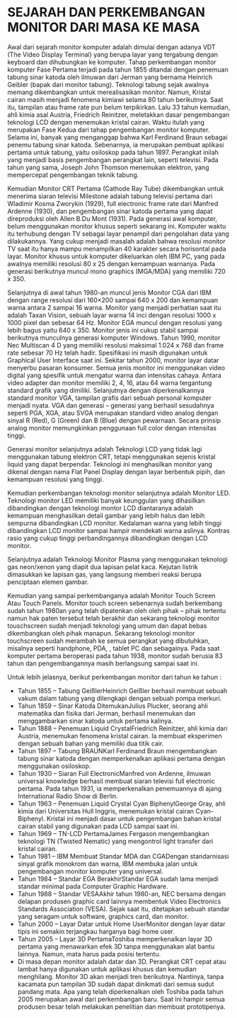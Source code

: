 # SEJARAH DAN PERKEMBANGAN MONITOR DARI MASA KE MASA
Awal dari sejarah monitor komputer adalah dimulai dengan adanya VDT (The Video Display Terminal) yang berupa layar yang tergabung dengan keyboard dan dihubungkan ke komputer. Tahap perkembangan monitor komputer Fase Pertama terjadi pada tahun 1855 ditandai dengan penemuan tabung sinar katoda oleh ilmuwan dari Jerman yang bernama Heinrich Geibler (bapak dari monitor tabung). Teknologi tabung sejak awalnya memang dikembangkan untuk merealisasikan monitor. Namun, Kristal cairan masih menjadi fenomena kimiawi selama 80 tahun berikutnya. Saat itu, tampilan atau frame rate pun belum terpikirkan. Lalu 33 tahun kemudian, ahli kimia asal Austria, Friedrich Reinitzer, meletakkan dasar pengembangan teknologi LCD dengan menemukan kristal cairan. Waktu itulah yang merupakan Fase Kedua dari tahap pengembangan monitor komputer. Selama ini, banyak yang menganggap bahwa Karl Ferdinand Braun sebagai penemu tabung sinar katoda. Sebenarnya, ia merupakan pembuat aplikasi pertama untuk tabung, yaitu osiloskop pada tahun 1897. Perangkat inilah yang menjadi basis pengembangan perangkat lain, seperti televisi. Pada tahun yang sama, Joseph John Thomson menemukan elektron, yang mempercepat pengembangan teknik tabung.

Kemudian Monitor CRT Pertama (Cathode Ray Tube) dikembangkan untuk menerima siaran televisi Milestone adalah tabung televisi pertama dari Wladimir Kosma Zworykin (1929), full electronic frame rate dari Manfred Ardenne (1930), dan pengembangan sinar katoda pertama yang dapat direproduksi oleh Allen B.Du Mont (1931). Pada generasi awal komputer, belum menggunakan monitor khusus seperti sekarang ini. Komputer waktu itu terhubung dengan TV sebagai layar penampil dari pengolahan data yang dilakukannya. Yang cukup menjadi masalah adalah bahwa resolusi monitor TV saat itu hanya mampu menampilkan 40 karakter secara horisontal pada layar. Monitor khusus untuk komputer dikeluarkan oleh IBM PC, yang pada awalnya memiliki resolusi 80 x 25 dengan kemampuan warnanya. Pada generasi berikutnya muncul mono graphics (MGA/MDA) yang memiliki 720 x 350.

Selanjutnya di awal tahun 1980-an muncul jenis Monitor CGA dari IBM dengan range resolusi dari 160×200 sampai 640 x 200 dan kemampuan warna antara 2 sampai 16 warna. Monitor yang menjadi perhatian saat itu adalah Taxan Vision, sebuah layar warna 14 inci dengan resolusi 1000 x 1000 pixel dan sebesar 64 Hz. Monitor EGA muncul dengan resolusi yang lebih bagus yaitu 640 x 350. Monitor jenis ini cukup stabil sampai berikutnya munculnya generasi komputer Windows. Tahun 1990, monitor Nec Multiscan 4 D yang memiliki resolusi maksimal 1.024 x 768 dan frame rate sebesar 70 Hz telah hadir. Spesifikasi ini masih digunakan untuk Graphical User Interface saat ini. Sekitar tahun 2000, monitor layar datar menyerbu pasaran konsumer. Semua jenis monitor ini menggunakan video digital yang spesifik untuk mengatur warna dan intensitas cahaya. Antara video adapter dan monitor memiliki 2, 4, 16, atau 64 warna tergantung standard grafik yang dimiliki. Selanjutnya dengan diperkenalkannya standard monitor VGA, tampilan grafis dari sebuah personal komputer menjadi nyata. VGA dan generasi – generasi yang berhasil sesudahnya seperti PGA, XGA, atau SVGA merupakan standard video analog dengan sinyal R (Red), G (Green) dan B (Blue) dengan pewarnaan. Secara prinsip analog monitor memungkinkan penggunaan full color dengan intensitas tinggi.

Generasi monitor selanjutnya adalah Teknologi LCD yang tidak lagi menggunakan tabung elektron CRT, tetapi menggunakan sejenis kristal liquid yang dapat berpendar. Teknologi ini menghasilkan monitor yang dikenal dengan nama Flat Panel Display dengan layar berbentuk pipih, dan kemampuan resolusi yang tinggi.

Kemudian perkembangan teknologi monitor selanjutnya adalah Monitor LED. Teknologi monitor LED memiliki banyak keunggulan yang dihasilkan dibandingkan dengan teknologi montor LCD diantaranya adalah kemampuan menghasilkan detail gambar yang lebih halus dan lebih sempurna dibandingkan LCD monitor. Kedalaman warna yang lebih tinggi dibandingkan LCD monitor sampai hampir mendekati warna aslinya. Kontras rasio yang cukup tinggi perbandingannya dibandingkan dengan LCD monitor.

Selanjutnya adalah Teknologi Monitor Plasma yang menggunakan teknologi gas neon/xenon yang diapit dua lapisan pelat kaca. Kejutan listrik dimasukkan ke lapisan gas, yang langsung memberi reaksi berupa penciptaan elemen gambar.

Kemudian yang sampai perkembanganya adalah Monitor Touch Screen Atau Touch Panels. Monitor touch screen sebenarnya sudah berkembang sudah tahun 1980an yang telah dipatenkan oleh oleh pihak – pihak tertentu namun hak paten tersebut telah berakhir dan sekarang teknologi monitor touschscreen sudah menjadi teknologi yang umum dan dapat bebas dikembangkan oleh pihak manapun. Sekarang teknologi monitor touchscreen sudah merambah ke semua perangkat yang dibutuhkan, misalnya seperti handphone, PDA, , tablet PC dan sebagainya. Pada saat komputer pertama beroperasi pada tahun 1938, monitor sudah berusia 83 tahun dan pengembangannya masih berlangsung sampai saat ini.

Untuk lebih jelasnya, berikut perkembangan monitor dari tahun ke tahun :
- Tahun 1855 – Tabung GeißlerHeinrich Geißler berhasil membuat sebuah vakum dalam tabung yang dilengkapi dengan sebuah pompa merkuri.
- Tahun 1859 – Sinar Katoda DitemukanJulius Plucker, seorang ahli matematika dan fisika dari Jerman, berhasil menemukan dan menggambarkan sinar katoda untuk pertama kalinya.
- Tahun 1888 – Penemuan Liquid CrystalFriedrich Reinitzer, ahli kimia dari Austria, menemukan fenomena kristal cairan. Ia membuat eksperimen dengan sebuah bahan yang memiliki dua titik cair.
- Tahun 1897 – Tabung BRAUNKarl Ferdinand Braun mengembangkan tabung sinar katoda dengan memperkenalkan aplikasi pertama dengan menggunakan osiloskop.
- Tahun 1930 – Siaran Full ElectronicManfred von Ardenne, ilmuwan universal knowledge berhasil membuat siaran televisi full electronic pertama. Pada tahun 1931, ia memperkenalkan penemuannya di ajang International Radio Show di Berlin.
- Tahun 1963 – Penemuan Liquid Crystal Cyan BiphenylGeorge Gray, ahli kimia dari Universitas Hull Inggris, menemukan kristal cairan Cyan-Biphenyl. Kristal ini menjadi dasar untuk pengembangan bahan kristal cairan stabil yang digunakan pada LCD sampai saat ini.
- Tahun 1969 – TN-LCD PertamaJames Fergason mengembangkan teknologi TN (Twisted Nematic) yang mengontrol light transfer dari kristal cairan.
- Tahun 1981 – IBM Membuat Standar MDA dan CGADengan standarnisasi sinyal grafik monokrom dan warna, IBM membuka jalan untuk pengembangan monitor komputer yang universal.
- Tahun 1984 – Standar EGA BerakhirStandar EGA sudah lama menjadi standar minimal pada Computer Graphic Hardware.
- Tahun 1988 – Standar VESAAkhir tahun 1980-an, NEC bersama dengan delapan produsen graphic card lainnya membentuk Video Electronics Standards Association (VESA). Sejak saat itu, ditetapkan sebuah standar yang seragam untuk software, graphics card, dan monitor.
- Tahun 2000 – Layar Datar untuk Home UserMonitor dengan layar datar tipis ini semakin terjangkau harganya bagi home user.
- Tahun 2005 – Layar 3D PertamaToshiba memperkenalkan layar 3D pertama yang menawarkan efek 3D tanpa menggunakan alat bantu lainnya. Namun, mata harus pada posisi tertentu.
- Di masa depan monitor adalah datar dan 3D. Perangkat CRT cepat atau lambat hanya digunakan untuk aplikasi khusus dan kemudian menghilang. Monitor 3D akan menjadi tren berikutnya. Nantinya, tanpa kacamata pun tampilan 3D sudah dapat dinikmati dari semua sudut pandang mata. Apa yang telah diperkenalkan oleh Toshiba pada tahun 2005 merupakan awal dari perkembangan baru. Saat ini hampir semua produsen besar telah melakukan penelitian dan membuat prototipenya.

